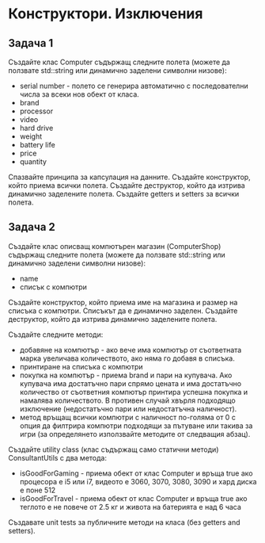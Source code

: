 # Конструктори. Изключения

## Задача 1
Създайте клас Computer съдържащ следните полета (можете да ползвате std::string или динамично заделени символни низове):
- serial number - полето се генерира автоматично с последователни числа за всеки нов обект от класа.
- brand
- processor
- video
- hard drive
- weight
- battery life
- price
- quantity   

Спазвайте принципа за капсулация на данните. Създайте конструктор, който приема всички полета. Създайте деструктор, 
който да изтрива динамично заделените полета. Създайте getters и setters за всички полета.    

## Задача 2
Създайте клас описващ компютърен магазин (ComputerShop) съдържащ следните полета (можете да ползвате std::string или динамично заделени символни низове):
- name
- списък с компютри  

Създайте конструктор, който приема име на магазина и размер на списъка с компютри. Списъкът да е динамично заделен. Създайте деструктор, който
да изтрива динамично заделените полета.   

Създайте следните методи:  
- добавяне на компютър - ако вече има компютър от съответната марка увеличава количеството, ако няма го добавя в списъка.
- принтиране на списъка с компютри
- покупка на компютър - приема brand и пари на купувача. Ако купувача има достатъчно пари спрямо цената и има достатъчно количество от съответния компютър принтира успешна покупка и намалява количеството. В противен случай хвърля подходящо изключение (недостатъчно пари или недостатъчна наличност).
- метод връщащ всички компютри с наличност по-голяма от 0 с опция да филтрира компютри подходящи за пътуване или такива за игри (за определянето използвайте методите от следващия абзац).   

Създайте utility class (клас съдържащ само статични методи) ConsultantUtils с два метода:
- isGoodForGaming - приема обект от клас Computer и връща true ако процесора е i5 или i7, видеото е 3060, 3070, 3080, 3090 и хард диска е поне 512
- isGoodForTravel - приема обект от клас Computer и връща true ако теглото е не повече от 2.5 кг и живота на батерията е над 6 часа

Създавате unit tests за публичните методи на класа (без getters and setters).    
